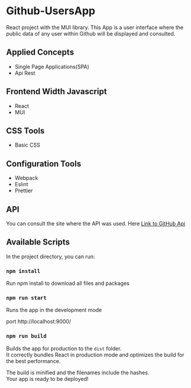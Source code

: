 # Github-UsersApp

React project with the MUI library. This App is a user interface where the public data of any user within Github will be displayed and consulted.

## Applied Concepts

- Single Page Applications(SPA)
- Api Rest

## Frontend Width Javascript

- React
- MUI

## CSS Tools

- Basic CSS

## Configuration Tools

- Webpack
- Eslint
- Prettier

## API

You can consult the site where the API was used.
Here [Link to GitHub Api ](https://api.github.com/)

## Available Scripts

In the project directory, you can run:

### `npm install`

Run npm install to download all files and packages

### `npm run start`

Runs the app in the development mode

port http://localhost:9000/

### `npm run build`

Builds the app for production to the `dist` folder.\
It correctly bundles React in production mode and optimizes the build for the best performance.

The build is minified and the filenames include the hashes.\
Your app is ready to be deployed!
